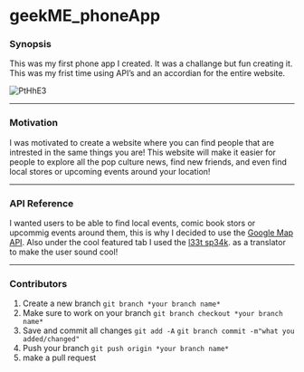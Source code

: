 # geekME_phoneApp
### Synopsis
This was my first phone app I created. It was a challange but fun creating it. This was my frist time using API’s and an accordian for the entire website.

![PtHhE3](http://i.makeagif.com/media/12-12-2016/PtHhE3.gif)

___
### Motivation
I was motivated to create a website where you can find people that are intrested in the same things you are! This website will make it easier for people to explore all the pop culture news, find new friends, and even find local stores or upcoming events around your location!

___
### API Reference
I wanted users to be able to find local events, comic book stors or upcommig events around them, this is why I decided to use the [Google Map API](https://developers.google.com/maps/documentation/javascript/adding-a-google-map). Also under the cool featured tab I used the [l33t sp34k](https://market.mashape.com/montanaflynn/l33t-sp34k).
as a translator to make the user sound cool!

___
### Contributors
1. Create a new branch `git branch *your branch name*`
2. Make sure to work on your branch `git branch checkout *your branch name*`
3. Save and commit all changes `git add -A` `git branch commit -m"what you added/changed"`
4. Push your branch `git push origin *your branch name*`
5. make a pull request




